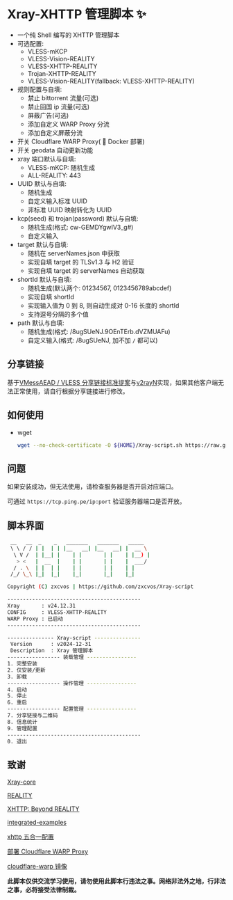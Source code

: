 # Xray-XHTTP 管理脚本 :sparkles:

* 一个纯 Shell 编写的 XHTTP 管理脚本
* 可选配置:
  * VLESS-mKCP
  * VLESS-Vision-REALITY
  * VLESS-XHTTP-REALITY
  * Trojan-XHTTP-REALITY
  * VLESS-Vision-REALITY(fallback: VLESS-XHTTP-REALITY)
* 规则配置与自填:
  * 禁止 bittorrent 流量(可选)
  * 禁止回国 ip 流量(可选)
  * 屏蔽广告(可选)
  * 添加自定义 WARP Proxy 分流
  * 添加自定义屏蔽分流
* 开关 Cloudflare WARP Proxy( :whale: Docker 部署)
* 开关 geodata 自动更新功能
* xray 端口默认与自填:
  * VLESS-mKCP: 随机生成
  * ALL-REALITY: 443
* UUID 默认与自填:
  * 随机生成
  * 自定义输入标准 UUID
  * 非标准 UUID 映射转化为 UUID
* kcp(seed) 和 trojan(password) 默认与自填:
  * 随机生成(格式: cw-GEMDYgwIV3_g#)
  * 自定义输入
* target 默认与自填:
  * 随机在 serverNames.json 中获取
  * 实现自填 target 的 TLSv1.3 与 H2 验证
  * 实现自填 target 的 serverNames 自动获取
* shortId 默认与自填:
  * 随机生成(默认两个: 01234567, 0123456789abcdef)
  * 实现自填 shortId
  * 实现输入值为 0 到 8, 则自动生成对 0-16 长度的 shortId
  * 支持逗号分隔的多个值
* path 默认与自填:
  * 随机生成(格式: /8ugSUeNJ.9OEnTErb.dVZMUAFu)
  * 自定义输入(格式: /8ugSUeNJ, 加不加 `/` 都可以)

## 分享链接

基于[VMessAEAD / VLESS 分享链接标准提案](https://github.com/XTLS/Xray-core/discussions/716)与[v2rayN](https://github.com/2dust/v2rayN)实现，如果其他客户端无法正常使用，请自行根据分享链接进行修改。

## 如何使用

* wget

  ```sh
  wget --no-check-certificate -O ${HOME}/Xray-script.sh https://raw.githubusercontent.com/zxcvos/Xray-script/main/xhttp.sh && bash ${HOME}/Xray-script.sh
  ```

## 问题

如果安装成功，但无法使用，请检查服务器是否开启对应端口。

可通过 `https://tcp.ping.pe/ip:port` 验证服务器端口是否开放。

## 脚本界面

```sh
 __   __  _    _   _______   _______   _____  
 \ \ / / | |  | | |__   __| |__   __| |  __ \ 
  \ V /  | |__| |    | |       | |    | |__) |
   > <   |  __  |    | |       | |    |  ___/ 
  / . \  | |  | |    | |       | |    | |     
 /_/ \_\ |_|  |_|    |_|       |_|    |_|     

Copyright (C) zxcvos | https://github.com/zxcvos/Xray-script

-------------------------------------------
Xray       : v24.12.31
CONFIG     : VLESS-XHTTP-REALITY
WARP Proxy : 已启动
-------------------------------------------

--------------- Xray-script ---------------
 Version      : v2024-12-31
 Description  : Xray 管理脚本
----------------- 装载管理 ----------------
1. 完整安装
2. 仅安装/更新
3. 卸载
----------------- 操作管理 ----------------
4. 启动
5. 停止
6. 重启
----------------- 配置管理 ----------------
7. 分享链接与二维码
8. 信息统计
9. 管理配置
-------------------------------------------
0. 退出
```

## 致谢

[Xray-core][Xray-core]

[REALITY][REALITY]

[XHTTP: Beyond REALITY][XHTTP]

[integrated-examples][lxhao61/integrated-examples]

[xhttp 五合一配置][xhttp 五合一配置]

[部署 Cloudflare WARP Proxy][haoel]

[cloudflare-warp 镜像][e7h4n]

**此脚本仅供交流学习使用，请勿使用此脚本行违法之事。网络非法外之地，行非法之事，必将接受法律制裁。**

[Xray-core]: https://github.com/XTLS/Xray-core (THE NEXT FUTURE)
[REALITY]: https://github.com/XTLS/REALITY (THE NEXT FUTURE)
[XHTTP]: https://github.com/XTLS/Xray-core/discussions/4113 (XHTTP: Beyond REALITY)
[lxhao61/integrated-examples]: https://github.com/lxhao61/integrated-examples (以 V2Ray（v4 版） 或 Xray、Nginx 或 Caddy（v2 版）、Hysteria 等打造常用科学上网的优化配置及最优组合示例，且提供集成特定插件的 Caddy（v2 版） 文件，分享给大家食用及自己备份。)
[xhttp 五合一配置]: https://github.com/XTLS/Xray-core/discussions/4118 (xhttp 五合一配置 \( reality 直连与过 CDN 共存, 附小白可抄的配置\))
[haoel]: https://github.com/haoel/haoel.github.io#943-docker-%E4%BB%A3%E7%90%86 (使用 Docker 快速部署 Cloudflare WARP Proxy)
[e7h4n]: https://github.com/e7h4n/cloudflare-warp (cloudflare-warp 镜像)
